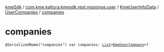 [kmeSdk](../../../index.md) / [com.kme.kaltura.kmesdk.rest.response.user](../../index.md) / [KmeUserInfoData](../index.md) / [UserCompanies](index.md) / [companies](./companies.md)

# companies

`@SerializedName("companies") var companies: `[`List`](https://kotlinlang.org/api/latest/jvm/stdlib/kotlin.collections/-list/index.html)`<`[`KmeUserCompany`](../../-kme-user-company/index.md)`>?`
